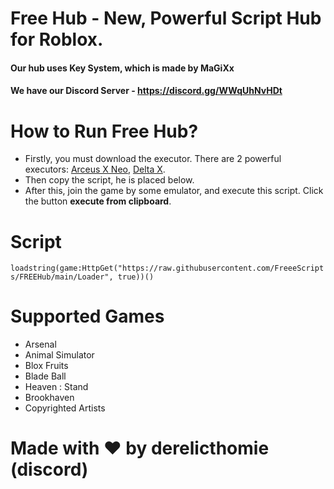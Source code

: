 # Free Hub - New, Powerful Script Hub for Roblox.

#### Our hub uses Key System, which is made by MaGiXx
#### We have our Discord Server - https://discord.gg/WWqUhNvHDt

# How to Run Free Hub?
- Firstly, you must download the executor. There are 2 powerful executors: [Arceus X Neo](https://spdmteam.com/index), [Delta X](https://deltaexploits.net/android).
- Then copy the script, he is placed below.
- After this, join the game by some emulator, and execute this script. Click the button **execute from clipboard**.

# Script
```loadstring(game:HttpGet("https://raw.githubusercontent.com/FreeeScripts/FREEHub/main/Loader", true))()```

# Supported Games
 - Arsenal
 - Animal Simulator
 - Blox Fruits
 - Blade Ball
 - Heaven : Stand
 - Brookhaven
 - Copyrighted Artists

# Made with ❤️ by derelicthomie (discord)
